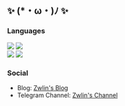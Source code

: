 ## ✨ (*・ω・)ﾉ ✨

### Languages

![](https://img.shields.io/badge/Go-46a9d6?style=flat-square&logo=go&logoColor=fff)
![](https://img.shields.io/badge/Python-f1d650?style=flat-square&logo=python&logoColor=fff)</br>
![](https://img.shields.io/badge/Haskell-5e5086?style=flat-square&logo=haskell&logoColor=fff)
![](https://img.shields.io/badge/Rust-9d3047?style=flat-square&logo=rust&logoColor=fff)

### Social

+ Blog: [Zwlin's Blog](https://blog.zwlin.io)
+ Telegram Channel: [Zwlin's Channel](https://t.me/Zwlin_channel)



